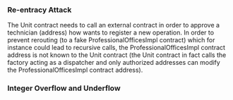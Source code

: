 ### Re-entracy Attack
The Unit contract needs to call an external contract in order to approve a technician (address) how wants to register a new operation. In order to prevent rerouting (to a fake ProfessionalOfficesImpl contract) which for instance could lead to recursive calls, the ProfessionalOfficesImpl contract address is not known to the Unit contract (the Unit contract in fact calls the factory acting as a dispatcher and only authorized addresses can modify the ProfessionalOfficesImpl contract address).

### Integer Overflow and Underflow
